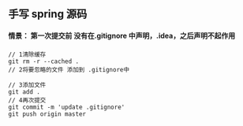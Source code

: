 ## 手写 spring 源码


#### 情景： 第一次提交前 没有在.gitignore 中声明，.idea，之后声明不起作用
```shell script
// 1清除缓存
git rm -r --cached .
// 2将要忽略的文件 添加到 .gitignore中
 
// 3添加文件
git add .
// 4再次提交
git commit -m 'update .gitignore'
git push origin master
```